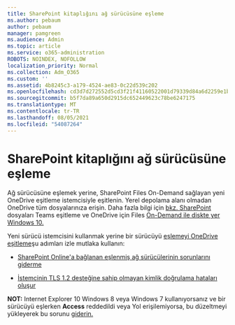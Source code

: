 ```yaml
---
title: SharePoint kitaplığını ağ sürücüsüne eşleme
ms.author: pebaum
author: pebaum
manager: pamgreen
ms.audience: Admin
ms.topic: article
ms.service: o365-administration
ROBOTS: NOINDEX, NOFOLLOW
localization_priority: Normal
ms.collection: Adm_O365
ms.custom: ''
ms.assetid: 4b8245c3-a179-4524-ae83-0c22d539c202
ms.openlocfilehash: cd3d7d272552d5cd3f21f41160522001d79339d84a6d2259e1b1868deee66ef0
ms.sourcegitcommit: b5f7da89a650d2915dc652449623c78be6247175
ms.translationtype: MT
ms.contentlocale: tr-TR
ms.lasthandoff: 08/05/2021
ms.locfileid: "54087264"
---
```

# <a name="map-a-sharepoint-library-to-a-network-drive"></a>SharePoint kitaplığını ağ sürücüsüne eşleme

Ağ sürücüsüne eşlemek yerine, SharePoint Files On-Demand sağlayan yeni OneDrive eşitleme istemcisiyle eşitlenin. Yerel depolama alanı olmadan OneDrive tüm dosyalarınıza erişin. Daha fazla bilgi için [bkz. SharePoint](https://support.microsoft.com/office/sync-sharepoint-and-teams-files-with-your-computer-6de9ede8-5b6e-4503-80b2-6190f3354a88) dosyaları Teams eşitleme ve OneDrive için Files [On-Demand ile diskte yer Windows 10.](https://support.microsoft.com/office/save-disk-space-with-onedrive-files-on-demand-for-windows-10-0e6860d3-d9f3-4971-b321-7092438fb38e)

Yeni sürücü istemcisini kullanmak yerine bir sürücüyü [eşlemeyi OneDrive eşitleme](https://support.microsoft.com/office/sync-sharepoint-and-teams-files-with-your-computer-6de9ede8-5b6e-4503-80b2-6190f3354a88)şu adımları izle mutlaka kullanın:

- [SharePoint Online'a bağlanan eşlenmiş ağ sürücülerinin sorunlarını giderme](/sharepoint/support/administration/troubleshoot-mapped-network-drives)

- [İstemcinin TLS 1.2 desteğine sahip olmayan kimlik doğrulama hataları oluşur](/sharepoint/troubleshoot/administration/authentication-errors-tls12-support#network-drive-mapped-to-a-sharepoint-library)  

**NOT:** Internet Explorer 10 Windows 8 veya Windows 7 kullanıyorsanız ve bir sürücüyü eşlerken **Access**  reddedildi veya Yol erişilemiyorsa, bu düzeltmeyi yükleyerek bu sorunu [giderin.](https://support.microsoft.com/topic/error-when-you-open-a-sharepoint-document-library-in-windows-explorer-or-map-a-network-drive-to-the-library-after-you-install-internet-explorer-10-96e640ba-059f-9b09-bb91-2a0319ee8b1d)